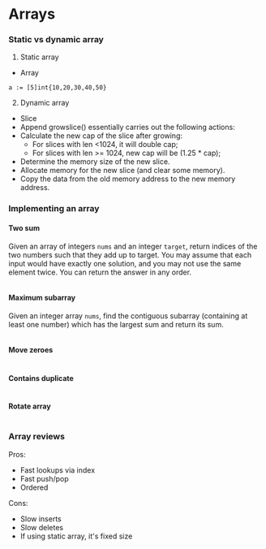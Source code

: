 # Arrays

### Static vs dynamic array
1. Static array
- Array
```
a := [5]int{10,20,30,40,50}
```
2. Dynamic array
- Slice
- Append
growslice() essentially carries out the following actions:
- Calculate the new cap of the slice after growing:
    + For slices with len <1024, it will double cap;
    + For slices with len >= 1024, new cap will be (1.25 * cap);
- Determine the memory size of the new slice.
- Allocate memory for the new slice (and clear some memory).
- Copy the data from the old memory address to the new memory address.

### Implementing an array

#### Two sum
Given an array of integers `nums` and an integer `target`, return indices of the two numbers such that they add up to target. You may assume that each input would have exactly one solution, and you may not use the same element twice. You can return the answer in any order.
```go
```
#### Maximum subarray
Given an integer array `nums`, find the contiguous subarray (containing at least one number) which has the largest sum and return its sum.
```go
```
#### Move zeroes
```go
```
#### Contains duplicate
```go
```
#### Rotate array
```go
```

### Array reviews
Pros:
- Fast lookups via index
- Fast push/pop
- Ordered

Cons:
- Slow inserts
- Slow deletes
- If using static array, it's fixed size